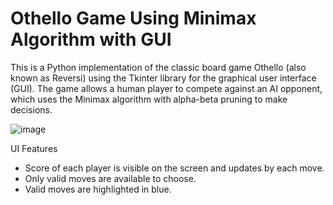 # Othello Game Using Minimax Algorithm with GUI

This is a Python implementation of the classic board game Othello (also known as Reversi) using the Tkinter library for the graphical user interface (GUI). The game allows a human player to compete against an AI opponent, which uses the Minimax algorithm with alpha-beta pruning to make decisions.

![image](https://github.com/user-attachments/assets/6b48e86e-6bcd-407c-9210-df9e116713a5)

UI Features
- Score of each player is visible on the screen and updates by each move.
- Only valid moves are available to choose.
- Valid moves are highlighted in blue.
